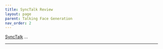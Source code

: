 ```yaml
---
title: SyncTalk Review
layout: page
parent: Talking Face Generation
nav_order: 2
---
```


[SyncTalk] ...


----

[SyncTalk]: https://ziqiaopeng.github.io/synctalk/